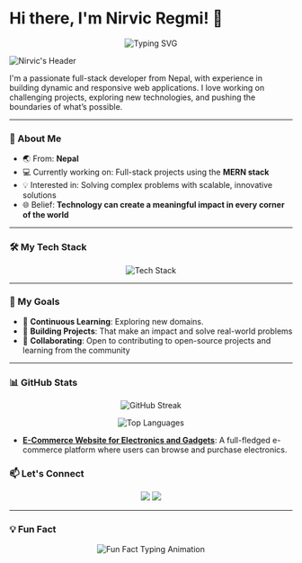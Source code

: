 # Hi there, I'm Nirvic Regmi! 👋

<p align="center">
  <img src="https://readme-typing-svg.herokuapp.com?font=Fira+Code&size=24&duration=4000&pause=1000&color=FF5733&width=900&lines=Every+day+is+a+step+forward+in+the+journey+of+growth.;Consistency+builds+greatness." alt="Typing SVG" />
</p>

![Nirvic's Header](https://media.giphy.com/media/l3q2K5jinAlChoCLS/giphy.gif)

I'm a passionate full-stack developer from Nepal, with experience in building dynamic and responsive web applications. I love working on challenging projects, exploring new technologies, and pushing the boundaries of what’s possible.

---

### 🚀 About Me

- 🌏 From: **Nepal**
- 💻 Currently working on: Full-stack projects using the **MERN stack**
- 💡 Interested in: Solving complex problems with scalable, innovative solutions
- 🌐 Belief: **Technology can create a meaningful impact in every corner of the world**

---

### 🛠 My Tech Stack

<p align="center">
  <img src="https://skillicons.dev/icons?i=js,ts,react,nodejs,mongodb,tailwind,cloudinary,git,vscode" alt="Tech Stack" />
</p>

---

### 🎯 My Goals
- 🧠 **Continuous Learning**: Exploring new domains.
- 💼 **Building Projects**: That make an impact and solve real-world problems
- 💬 **Collaborating**: Open to contributing to open-source projects and learning from the community

---

### 📊 GitHub Stats

<p align="center">
  <img src="https://github-readme-streak-stats.herokuapp.com/?user=nirvicregmi&theme=radical" alt="GitHub Streak" />
</p>
<p align="center">
  <img src="https://github-readme-stats.vercel.app/api/top-langs/?username=NirvicRegmi&layout=compact&theme=radical" alt="Top Languages" />
</p>

- **[E-Commerce Website for Electronics and Gadgets]([https://your-ecommerce-demo-link.com](https://snake-game-one-mocha.vercel.app/))**: A full-fledged e-commerce platform where users can browse and purchase electronics.



### 📫 Let's Connect
<p align="center">
  <a href="https://www.linkedin.com/in/nirvic-regmi-412499259/"><img src="https://img.shields.io/badge/LinkedIn-Nirvic%20Regmi-blue?style=flat-square&logo=linkedin"></a>
  <a href="https://www.instagram.com/nirvic_regmi/"><img src="https://img.shields.io/badge/Instagram-nirvic_regmi-purple?style=flat-square&logo=instagram"></a>
</p>

---

### 💡 Fun Fact
<p align="center">
  <img src="https://readme-typing-svg.herokuapp.com?font=Fira+Code&duration=3000&pause=1000&color=F7A800&center=true&width=1500&lines=I+am+a+tech+enthusiast+who+enjoys+building+side+projects+in+my+free+time!%0AAlways+looking+for+ways+to+improve+my+skills." alt="Fun Fact Typing Animation" />
</p>

